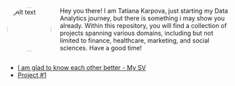 
<div style="display: flex; align-items: center;">
   <img src="https://TatianaKarpovaP.github.io/Portfolio_Data_Analyst/Photo.png" alt="Alt text" style="border-radius: 50%; width: 100px; height: 100px;height: 100px; margin-right: 20px;">
    <p>Hey you there! I am Tatiana Karpova, just starting my Data Analytics journey, but there is something i may show you already. Within this repository, you will find a collection of projects spanning various domains, including but not limited to finance, healthcare, marketing, and social sciences. Have a good time! </p>
</div>


- [I am glad to know each other better - My SV](https://TatianaKarpovaP.github.io/Portfolio_Data_Analyst/CV_Tatiana_Karpova_Data_and_Business_Analyst.pdf)
- [Project #1](https://TatianaKarpovaP.github.io/Portfolio_Data_Analyst/project_1.md)
